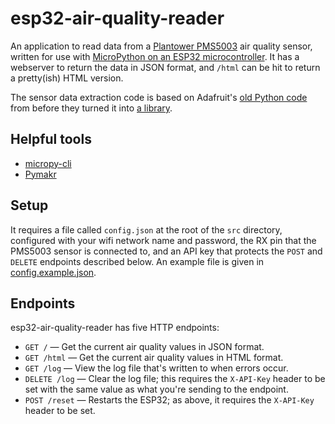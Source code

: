 # esp32-air-quality-reader

An application to read data from a [Plantower PMS5003](http://plantower.com/en/content/?108.html) air quality sensor, written for use with [MicroPython on an ESP32 microcontroller](https://micropython.org). It has a webserver to return the data in JSON format, and `/html` can be hit to return a pretty(ish) HTML version.

The sensor data extraction code is based on Adafruit's [old Python code](https://learn.adafruit.com/pm25-air-quality-sensor/python-and-circuitpython) from before they turned it into [a library](https://github.com/adafruit/Adafruit_CircuitPython_PM25/blob/main/adafruit_pm25/__init__.py).

## Helpful tools
* [micropy-cli](https://github.com/BradenM/micropy-cli)
* [Pymakr](https://marketplace.visualstudio.com/items?itemName=pycom.Pymakr)

## Setup
It requires a file called `config.json` at the root of the `src` directory, configured with your wifi network name and password, the RX pin that the PMS5003 sensor is connected to, and an API key that protects the `POST` and `DELETE` endpoints described below. An example file is given in [config.example.json](src/config.example.json).

## Endpoints
esp32-air-quality-reader has five HTTP endpoints:
* `GET /` — Get the current air quality values in JSON format.
* `GET /html` — Get the current air quality values in HTML format.
* `GET /log` — View the log file that's written to when errors occur.
* `DELETE /log` — Clear the log file; this requires the `X-API-Key` header to be set with the same value as what you're sending to the endpoint.
* `POST /reset` — Restarts the ESP32; as above, it requires the `X-API-Key` header to be set.

